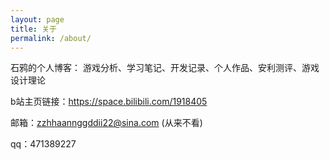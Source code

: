 ```yaml
---
layout: page
title: 关于
permalink: /about/
---
```


石鸦的个人博客：
游戏分析、学习笔记、开发记录、个人作品、安利测评、游戏设计理论

b站主页链接：https://space.bilibili.com/1918405

邮箱：zzhhaannggddii22@sina.com (从来不看)

qq：471389227
